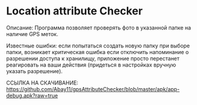 # Location attribute Checker

Описание: Программа позволяет проверять фото в указанной папке на наличие GPS меток.

Известные ошибки:
если попытаться создать новую папку при выборе папки, возникает критическая ошибка
если отключить напоминание о разрешении доступа к хранилищу, приложение просто перестанет реагировать на ваши действия (придеться в настройках вручную указать разрешение).

ССЫЛКА НА СКАЧИВАНИЕ: https://github.com/Abay11/gpsAttributeChecker/blob/master/apk/app-debug.apk?raw=true
